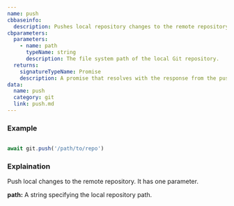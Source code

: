 ```yaml
---
name: push
cbbaseinfo:
  description: Pushes local repository changes to the remote repository at the given path.
cbparameters:
  parameters:
    - name: path
      typeName: string
      description: The file system path of the local Git repository.
  returns:
    signatureTypeName: Promise
    description: A promise that resolves with the response from the push event.
data:
  name: push
  category: git
  link: push.md
---
```

<CBBaseInfo/> 
 <CBParameters/>

### Example 

```js 

await git.push('/path/to/repo')

```


### Explaination

Push local changes to the remote repository. It has one parameter.

**path:** A string specifying the local repository path.